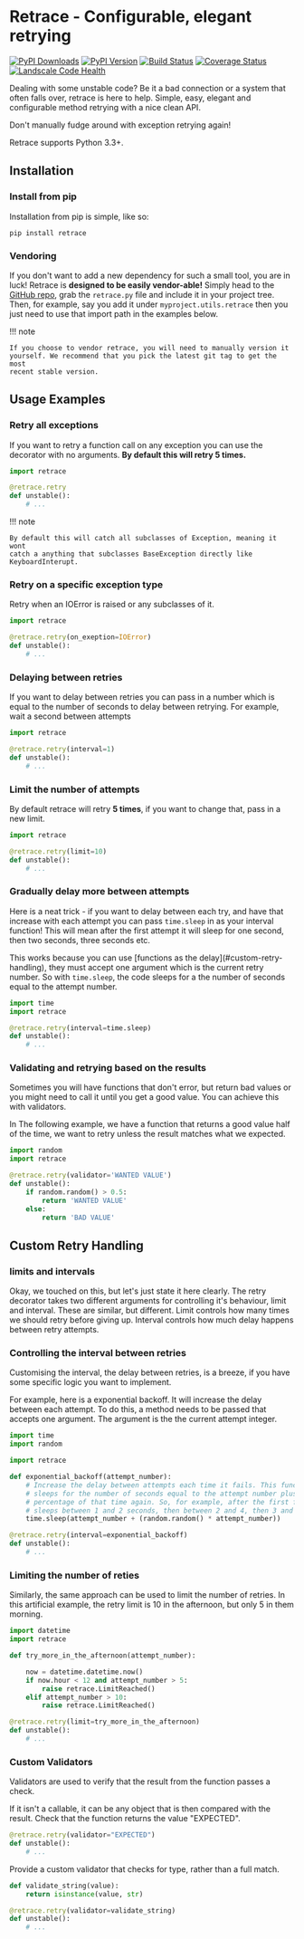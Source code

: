 # Retrace - Configurable, elegant retrying

[![PyPI Downloads][pypi-dl-image]][pypi-dl-link]
[![PyPI Version][pypi-v-image]][pypi-v-link]
[![Build Status][travis-image]][travis-link]
[![Coverage Status][codecov-image]][codecov-link]
[![Landscale Code Health][landscape-image]][landscape-link]

[codecov-image]: http://codecov.io/github/d0ugal/retrace/coverage.svg?branch=master
[codecov-link]: http://codecov.io/github/d0ugal/retrace?branch=master
[landscape-image]: https://landscape.io/github/d0ugal/retrace/master/landscape.svg?style=flat-square
[landscape-link]: https://landscape.io/github/d0ugal/retrace/master
[pypi-dl-image]: https://img.shields.io/pypi/dm/retrace.png
[pypi-dl-link]: https://pypi.python.org/pypi/retrace
[pypi-v-image]: https://img.shields.io/pypi/v/retrace.png
[pypi-v-link]: https://pypi.python.org/pypi/retrace
[travis-image]: https://img.shields.io/travis/d0ugal/retrace/master.png
[travis-link]: https://travis-ci.org/d0ugal/retrace

Dealing with some unstable code? Be it a bad connection or a system that often
falls over, retrace is here to help. Simple, easy, elegant and configurable
method retrying with a nice clean API.

Don't manually fudge around with exception retrying again!

Retrace supports Python 3.3+.

## Installation

### Install from pip

Installation from pip is simple, like so:

    pip install retrace

### Vendoring

If you don't want to add a new dependency for such a small tool, you are in
luck! Retrace is **designed to be easily vendor-able!** Simply head to the
[GitHub repo](https://github.com/d0ugal/retrace), grab the `retrace.py` file
and include it in your project tree. Then, for example, say you add it under
`myproject.utils.retrace` then you just need to use that import path in the
examples below.


!!! note

    If you choose to vendor retrace, you will need to manually version it
    yourself. We recommend that you pick the latest git tag to get the most
    recent stable version.


## Usage Examples

### Retry all exceptions


If you want to retry a function call on any exception you can use the decorator
with no arguments. **By default this will retry 5 times.**


```python
import retrace

@retrace.retry
def unstable():
    # ...
```

!!! note

    By default this will catch all subclasses of Exception, meaning it wont
    catch a anything that subclasses BaseException directly like
    KeyboardInterupt.


### Retry on a specific exception type

Retry when an IOError is raised or any subclasses of it.

```python
import retrace

@retrace.retry(on_exeption=IOError)
def unstable():
    # ...
```


### Delaying between retries

If you want to delay between retries you can pass in a number which is equal
to the number of seconds to delay between retrying. For example, wait a second
between attempts

```python
import retrace

@retrace.retry(interval=1)
def unstable():
    # ...
```


### Limit the number of attempts

By default retrace will retry **5 times**, if you want to change that, pass in
a new limit.

```python
import retrace

@retrace.retry(limit=10)
def unstable():
    # ...
```


### Gradually delay more between attempts

Here is a neat trick - if you want to delay between each try, and have that
increase with each attempt you can pass `time.sleep` in as your interval
function! This will mean after the first attempt it will sleep for one second,
then two seconds, three seconds etc.

This works because you can use [functions as the delay](#custom-retry-
handling), they must accept one argument which is the current retry number. So
with `time.sleep`, the code sleeps for a the number of seconds equal to the
attempt number.


```python
import time
import retrace

@retrace.retry(interval=time.sleep)
def unstable():
    # ...
```

### Validating and retrying based on the results

Sometimes you will have functions that don't error, but return bad values or
you might need to call it until you get a good value. You can achieve this
with validators.

In The following example, we have a function that returns a good value half
of the time, we want to retry unless the result matches what we expected.

```python
import random
import retrace

@retrace.retry(validator='WANTED VALUE')
def unstable():
    if random.random() > 0.5:
        return 'WANTED VALUE'
    else:
        return 'BAD VALUE'
```


## Custom Retry Handling

### limits and intervals

Okay, we touched on this, but let's just state it here clearly. The retry
decorator takes two different arguments for controlling it's behaviour, limit
and interval. These are similar, but different. Limit controls how many times
we should retry before giving up. Interval controls how much delay happens
between retry attempts.

### Controlling the interval between retries

Customising the interval, the delay between retries, is a breeze, if you have
some specific logic you want to implement.

For example, here is a exponential backoff. It will increase the delay between
each attempt. To do this, a method needs to be passed that accepts one
argument. The argument is the the current attempt integer.

```python
import time
import random

import retrace

def exponential_backoff(attempt_number):
    # Increase the delay between attempts each time it fails. This function
    # sleeps for the number of seconds equal to the attempt number plus a random
    # percentage of that time again. So, for example, after the first failure it
    # sleeps between 1 and 2 seconds, then between 2 and 4, then 3 and 6 etc.
    time.sleep(attempt_number + (random.random() * attempt_number))

@retrace.retry(interval=exponential_backoff)
def unstable():
    # ...
```

### Limiting the number of reties

Similarly, the same approach can be used to limit the number of retries. In
this artificial example, the retry limit is 10 in the afternoon, but only 5
in them morning.

```python
import datetime
import retrace

def try_more_in_the_afternoon(attempt_number):

    now = datetime.datetime.now()
    if now.hour < 12 and attempt_number > 5:
        raise retrace.LimitReached()
    elif attempt_number > 10:
        raise retrace.LimitReached()

@retrace.retry(limit=try_more_in_the_afternoon)
def unstable():
    # ...
```

### Custom Validators

Validators are used to verify that the result from the function passes a
check.

If it isn't a callable, it can be any object that is then compared with the
result. Check that the function returns the value "EXPECTED".

```python
@retrace.retry(validator="EXPECTED")
def unstable():
    # ...
```

Provide a custom validator that checks for type, rather than a full match.

```python
def validate_string(value):
    return isinstance(value, str)

@retrace.retry(validator=validate_string)
def unstable():
    # ...
```
